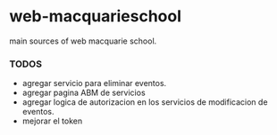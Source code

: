 # web-macquarieschool
main sources of web macquarie school.

### TODOS
* agregar servicio para eliminar eventos.
* agregar pagina ABM de servicios
* agregar logica de autorizacion en los servicios de modificacion de eventos.
* mejorar el token